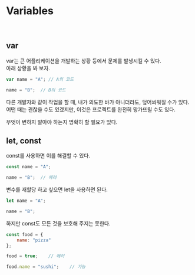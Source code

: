 # Variables

<br>

## var


var는 큰 어플리케이션을 개발하는 상황 등에서 문제를 발생시킬 수 있다. <br>
아래 상황을 봐 보자.

```javascript
var name = "A"; // A의 코드 

name = "B";  // B의 코드
```

<p>
다른 개발자와 같이 작업을 할 때, 내가 의도한 바가 아니더라도, 덮어씌워질 수가 있다. <br>
어떤 때는 괜찮을 수도 있겠지만, 이것은 프로젝트를 완전히 망가뜨릴 수도 있다.
</p>

<p>
무엇이 변하지 말아야 하는지 명확히 할 필요가 있다.
</p>

## let, const
const를 사용하면 이를 해결할 수 있다.

```javascript
const name = "A";

name = "B";  // 에러
```

변수를 재할당 하고 싶으면 let을 사용하면 된다.

```javascript
let name = "A";

name = "B";
```

하지만 const도 모든 것을 보호해 주지는 못한다. 

```javascript
const food = {
    name: "pizza"
};

food = true;    // 에러

food.name = "sushi";    // 가능
```